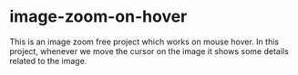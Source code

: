 # image-zoom-on-hover
This is an image zoom free project which works on mouse hover. In this project, whenever we move the cursor on the image it shows some details related to the image.
